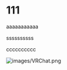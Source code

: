 111
======

aaaaaaaaaaa

ssssssssss

cccccccccc

![images/VRChat.png](https://github.com/SHUANGneko/shuangneko/blob/main/images/VRChat_2024-07-30_23-52-55.252_3840x2160.png?raw=true)
